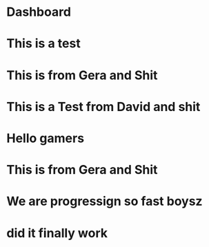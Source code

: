 # Dashboard

# This is a test

# This is from Gera and Shit

# This is a Test from David and shit
# Hello gamers

# This is from Gera and Shit

# We are progressign so fast boysz

# did it finally work